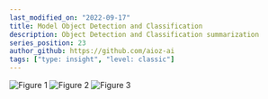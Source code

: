```yaml
---
last_modified_on: "2022-09-17"
title: Model Object Detection and Classification
description: Object Detection and Classification summarization
series_position: 23
author_github: https://github.com/aioz-ai
tags: ["type: insight", "level: classic"]
---
```

![Figure 1](https://vision.aioz.io/f/36204acce5214a6ebba5/?dl=1)
![Figure 2](https://vision.aioz.io/f/73fc66a327eb43cd9ae0/?dl=1)
![Figure 3](https://vision.aioz.io/f/aea93b5fc6af4dc3b686/?dl=1)